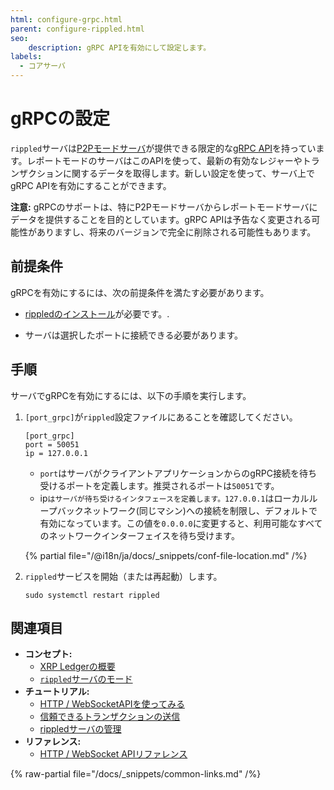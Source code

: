 ```yaml
---
html: configure-grpc.html
parent: configure-rippled.html
seo:
    description: gRPC APIを有効にして設定します。
labels:
  - コアサーバ
---
```

# gRPCの設定

`rippled`サーバは[P2Pモードサーバ](../../concepts/networks-and-servers/rippled-server-modes.md)が提供できる限定的な[gRPC API](https://grpc.io/)を持っています。レポートモードのサーバはこのAPIを使って、最新の有効なレジャーやトランザクションに関するデータを取得します。新しい設定を使って、サーバ上でgRPC APIを有効にすることができます。

**注意:** gRPCのサポートは、特にP2Pモードサーバからレポートモードサーバにデータを提供することを目的としています。gRPC APIは予告なく変更される可能性がありますし、将来のバージョンで完全に削除される可能性もあります。

## 前提条件

gRPCを有効にするには、次の前提条件を満たす必要があります。

- [rippledのインストール](../installation/index.md)が必要です。.

- サーバは選択したポートに接続できる必要があります。

## 手順

サーバでgRPCを有効にするには、以下の手順を実行します。

1. `[port_grpc]`が`rippled`設定ファイルにあることを確認してください。

    ```
    [port_grpc]
    port = 50051
    ip = 127.0.0.1
    ```

    - `port`はサーバがクライアントアプリケーションからのgRPC接続を待ち受けるポートを定義します。推奨されるポートは`50051`です。
    - ip`はサーバが待ち受けるインタフェースを定義します。127.0.0.1`はローカルループバックネットワーク(同じマシン)への接続を制限し、デフォルトで有効になっています。この値を`0.0.0.0`に変更すると、利用可能なすべてのネットワークインターフェイスを待ち受けます。

    {% partial file="/@i18n/ja/docs/_snippets/conf-file-location.md" /%}

2. `rippled`サービスを開始（または再起動）します。

    ```
    sudo systemctl restart rippled
    ```

## 関連項目

- **コンセプト:**
    - [XRP Ledgerの概要](/about/)
    - [`rippled`サーバのモード](../../concepts/networks-and-servers/rippled-server-modes.md)
- **チュートリアル:**
    - [HTTP / WebSocketAPIを使ってみる](../../tutorials/http-websocket-apis/build-apps/get-started.md)
    - [信頼できるトランザクションの送信](../../concepts/transactions/reliable-transaction-submission.md)
    - [rippledサーバの管理](../installation/install-rippled-on-ubuntu.md)
- **リファレンス:**
    - [HTTP / WebSocket APIリファレンス](../../references/http-websocket-apis/index.md)

{% raw-partial file="/docs/_snippets/common-links.md" /%}
